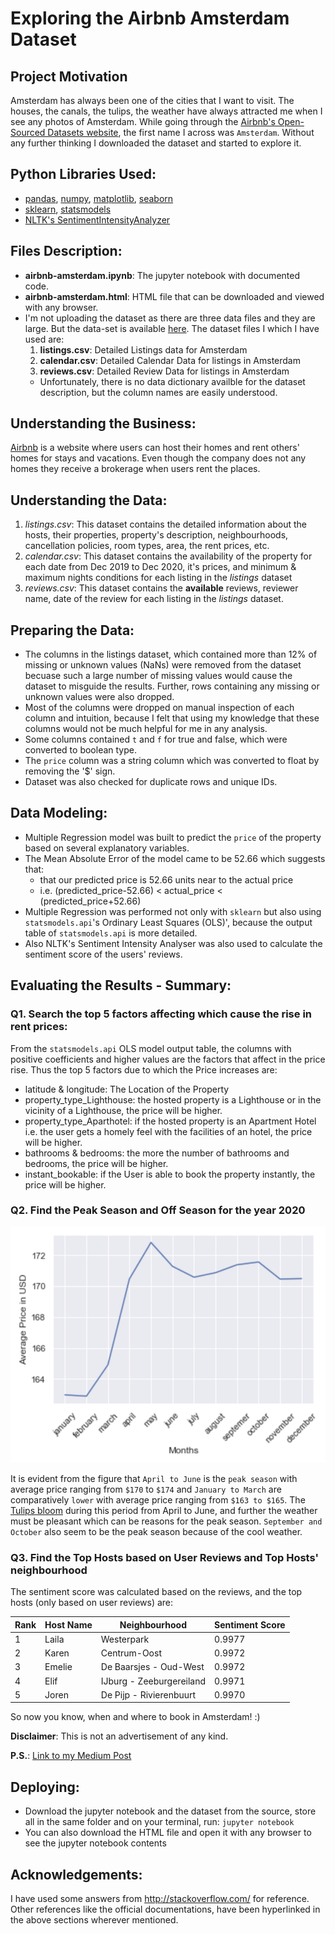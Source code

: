# Exploring the Airbnb Amsterdam Dataset
## Project Motivation
Amsterdam has always been one of the cities that I want to visit. The houses, the canals, the
tulips, the weather have always attracted me when I see any photos of Amsterdam. While going
through the [Airbnb's Open-Sourced Datasets website](http://insideairbnb.com/get-the-data.html), the first name I across was `Amsterdam`.
Without any further thinking I downloaded the dataset and started to explore it.

## Python Libraries Used:
- [pandas](https://pandas.pydata.org), [numpy](https://numpy.org), [matplotlib](https://matplotlib.org), [seaborn](https://seaborn.pydata.org)
- [sklearn](https://scikit-learn.org/stable/), [statsmodels](http://www.statsmodels.org/stable/index.html) 
- [NLTK's SentimentIntensityAnalyzer](https://www.nltk.org/api/nltk.sentiment.html#module-nltk.sentiment.vader)

## Files Description:
- **airbnb-amsterdam.ipynb**: The jupyter notebook with documented code.
- **airbnb-amsterdam.html**: HTML file that can be downloaded and viewed with any browser.
- I'm not uploading the dataset as there are three data files and they are large. But the data-set is available [here](http://insideairbnb.com/get-the-data.html). The dataset files I which I have used are:
    1. **listings.csv**: Detailed Listings data for Amsterdam
    2. **calendar.csv**: Detailed Calendar Data for listings in Amsterdam
    3. **reviews.csv**: Detailed Review Data for listings in Amsterdam
    - Unfortunately, there is no data dictionary availble for the dataset description, but the column names are easily understood.

## Understanding the Business:
[Airbnb](https://www.airbnb.co.in) is a website where users can host their homes and rent others' homes for stays and vacations. Even though the company does not any homes they receive a brokerage when users rent the places. 

## Understanding the Data:
1. _listings.csv_: This dataset contains the detailed information about the hosts, their properties, property's description, neighbourhoods, cancellation policies, room types, area, the rent prices, etc.
2. _calendar.csv_: This dataset contains the availability of the property for each date from Dec 2019 to Dec 2020, it's prices, and minimum & maximum nights conditions for each listing in the _listings_ dataset
3. _reviews.csv_: This dataset contains the **available** reviews, reviewer name, date of the review for each listing in the _listings_ dataset.

## Preparing the Data:
- The columns in the listings dataset, which contained more than 12% of missing or unknown values (NaNs) were removed from the dataset becuase such a large number of missing values would cause the dataset to misguide the results. Further, rows containing any missing or unknown values were also dropped.
- Most of the columns were dropped on manual inspection of each column and intuition, because I felt that using my knowledge that these columns would not be much helpful for me in any analysis.
- Some columns contained `t` and `f` for true and false, which were converted to boolean type.
- The `price` column was a string column which was converted to float by removing the '$'
sign.
- Dataset was also checked for duplicate rows and unique IDs.

## Data Modeling:
- Multiple Regression model was built to predict the `price` of the property based on several explanatory variables.
- The Mean Absolute Error of the model came to be 52.66 which suggests that:
    - that our predicted price is 52.66 units near to the actual price
    - i.e. (predicted_price-52.66) < actual_price < (predicted_price+52.66)
- Multiple Regression was performed not only with `sklearn` but also using `statsmodels.api`'s Ordinary Least Squares (OLS)', because the output table of `statsmodels.api` is more detailed.
- Also NLTK's Sentiment Intensity Analyser was also used to calculate the sentiment score of the users' reviews.

## Evaluating the Results - Summary:
### Q1. Search the top 5 factors affecting which cause the rise in rent prices:
From the `statsmodels.api` OLS model output table, the columns with positive coefficients and higher values are the factors that affect in the price rise. Thus the top 5 factors due to which the Price increases are:
- latitude & longitude: The Location of the Property
- property_type_Lighthouse: the hosted property is a Lighthouse or in the vicinity of a Lighthouse, the price will be higher.
- property_type_Aparthotel: if the hosted property is an Apartment Hotel i.e. the user gets a homely feel with the facilities of an hotel, the price will be higher.
- bathrooms & bedrooms: the more the number of bathrooms and bedrooms, the price will be higher.
- instant_bookable: if the User is able to book the property instantly, the price will be higher.

### Q2. Find the Peak Season and Off Season for the year 2020

![alt text](peakSeason.png)

It is evident from the figure that `April to June` is the `peak season` with average price ranging from  `$170` to `$174` and `January to March` are comparatively `lower` with average price ranging from  `$163 to $165`. The [Tulips bloom](https://rove.me/to/amsterdam) during this period from April to June, and further the weather must be pleasant which can be reasons for the peak season. `September and October` also seem to be the peak season because of the cool weather.

### Q3. Find the Top Hosts based on User Reviews and Top Hosts' neighbourhood
The sentiment score was calculated based on the reviews, and the top hosts (only based on user reviews) are: 

| Rank | Host Name | Neighbourhood            | Sentiment Score |
|------|-----------|--------------------------|-----------------|
| 1    | Laila     | Westerpark               | 0.9977          |
| 2    | Karen     | Centrum-Oost             | 0.9972          |
| 3    | Emelie    | De Baarsjes - Oud-West   | 0.9972          |
| 4    | Elif      | IJburg - Zeeburgereiland | 0.9971          |
| 5    | Joren     | De Pijp - Rivierenbuurt  | 0.9970          |

So now you know, when and where to book in Amsterdam! :)

**Disclaimer**: This is not an advertisement of any kind.

**P.S.**: [Link to my Medium Post](https://medium.com/@ranadesammit/exploring-the-airbnb-amsterdam-dataset-29d6bfcf5322)

## Deploying:
- Download the jupyter notebook and the dataset from the source, store all in the same folder and on your terminal, run: `jupyter notebook`
- You can also download the HTML file and open it with any browser to see the jupyter notebook contents

## Acknowledgements:
I have used some answers from http://stackoverflow.com/ for reference. Other references like the official documentations, have been hyperlinked in the above sections wherever mentioned.
